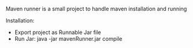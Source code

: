 Maven runner is a small project to handle maven installation and running

Installation:
- Export project as Runnable Jar file
- Run Jar: java -jar mavenRunner.jar compile